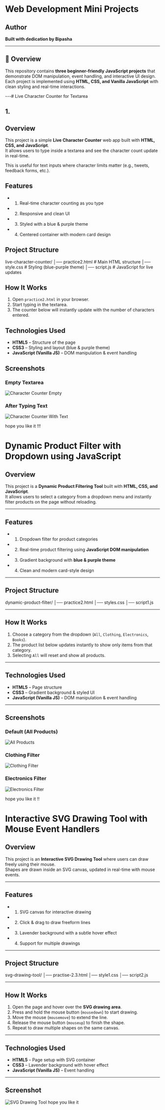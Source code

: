 #  Web Development Mini Projects

##  Author
**Built with dedication by Bipasha**

---

## 📌 Overview
This repository contains **three beginner-friendly JavaScript projects** that demonstrate DOM manipulation, event handling, and interactive UI design.  
Each project is implemented using **HTML, CSS, and Vanilla JavaScript** with clean styling and real-time interactions.

---# Live Character Counter for Textarea


## 1.
## Overview
This project is a simple **Live Character Counter** web app built with **HTML, CSS, and JavaScript**.  
It allows users to type inside a textarea and see the character count update in real-time.  

This is useful for text inputs where character limits matter (e.g., tweets, feedback forms, etc.).



##  Features
- 1. Real-time character counting as you type  
- 2. Responsive and clean UI  
- 3. Styled with a blue & purple theme
- 4. Centered container with modern card design  



##  Project Structure
live-character-counter/
│── practice2.html # Main HTML structure
│── style.css # Styling (blue-purple theme)
│── script.js # JavaScript for live updates


## How It Works
1. Open `practice2.html` in your browser.  
2. Start typing in the textarea.  
3. The counter below will instantly update with the number of characters entered.  


##  Technologies Used
- **HTML5** – Structure of the page  
- **CSS3** – Styling and layout (blue & purple theme)  
- **JavaScript (Vanilla JS)** – DOM manipulation & event handling  

##  Screenshots
### Empty Textarea
![Character Counter Empty](Screenshot%202025-08-24%20112452.png)

### After Typing Text
![Character Counter With Text](Screenshot%202025-08-24%20112522.png)

hope you like it !!!

# Dynamic Product Filter with Dropdown using JavaScript

##  Overview
This project is a **Dynamic Product Filtering Tool** built with **HTML, CSS, and JavaScript**.  
It allows users to select a category from a dropdown menu and instantly filter products on the page without reloading.

---

##  Features
- 1. Dropdown filter for product categories  
- 2. Real-time product filtering using **JavaScript DOM manipulation**  
- 3. Gradient background with **blue & purple theme**  
- 4. Clean and modern card-style design  

---

##  Project Structure
dynamic-product-filter/
│── practice2.html 
│── styles.css 
│── script1.js

---

##  How It Works
1. Choose a category from the dropdown (`All`, `Clothing`, `Electronics`, `Books`).  
2. The product list below updates instantly to show only items from that category.  
3. Selecting `All` will reset and show all products.  

---

##  Technologies Used
- **HTML5** – Page structure  
- **CSS3** – Gradient background & styled UI  
- **JavaScript (Vanilla JS)** – DOM manipulation & event handling  

---

##  Screenshots
### Default (All Products)
![All Products](Screenshot%202025-08-24%20113211.png)

### Clothing Filter
![Clothing Filter](Screenshot%202025-08-24%20113218.png)

### Electronics Filter
![Electronics Filter](Screenshot%202025-08-24%20113224.png)

hope you like it !!

# Interactive SVG Drawing Tool with Mouse Event Handlers

##  Overview
This project is an **Interactive SVG Drawing Tool** where users can draw freely using their mouse.  
Shapes are drawn inside an SVG canvas, updated in real-time with mouse events.

---

##  Features
- 1. SVG canvas for interactive drawing  
- 2. Click & drag to draw freeform lines 
- 3. Lavender background with a subtle hover effect  
- 4. Support for multiple drawings 

---

##  Project Structure
svg-drawing-tool/
│── practise-2.3.html 
│── style1.css
│── script2.js


---

##  How It Works
1. Open the page and hover over the **SVG drawing area**.  
2. Press and hold the mouse button (`mousedown`) to start drawing.  
3. Move the mouse (`mousemove`) to extend the line.  
4. Release the mouse button (`mouseup`) to finish the shape.  
5. Repeat to draw multiple shapes on the same canvas.  

---

##  Technologies Used
- **HTML5** – Page setup with SVG container  
- **CSS3** – Lavender background with hover effect  
- **JavaScript (Vanilla JS)** – Event handling 

---

##  Screenshot

![SVG Drawing Tool](Screenshot%202025-08-24%20114033.png)
hope you like it 







